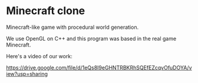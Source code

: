 # Minecraft clone

Minecraft-like game with procedural world generation.

We use OpenGL on C++ and this program was based in the real game Minecraft.

Here's a video of our work:

https://drive.google.com/file/d/1eQs8I9eGHNTRBKRhSQEfEZcqvOfuDOYA/view?usp=sharing
